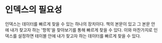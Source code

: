 # 인덱스의 필요성
인덱스는 데이터를 빠르게 찾을 수 있는 하나의 장치이다. 책의 본문이 있고 그 본문 안에 내가 찾고자 하는 '항목'을 찾아보기를 통해 빠르게 찾을 수 있다. 이와 마찬가지로 인덱스를 설정하면 테이블 안에 내가 찾고자 하는 데이터를 빠르게 찾을 수 있다.